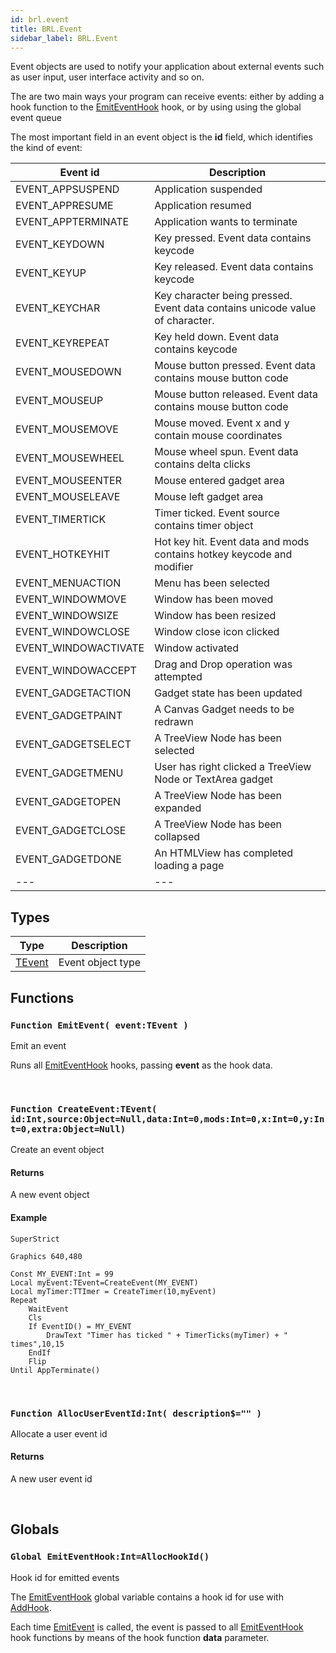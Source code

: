 ```yaml
---
id: brl.event
title: BRL.Event
sidebar_label: BRL.Event
---
```




Event objects are used to notify your application about external events such as user input, 
user interface activity and so on.

The are two main ways your program can receive events: either by adding a hook function to 
the [EmitEventHook](../../brl/brl.event/#global-emiteventhookintallochookid) hook, or by using using the global event queue

The most important field in an event object is the <b>id</b> field, which identifies the kind of 
event:

| Event id | Description |
| --- | --- |
| EVENT_APPSUSPEND | Application suspended |
| EVENT_APPRESUME | Application resumed |
| EVENT_APPTERMINATE | Application wants to terminate |
| EVENT_KEYDOWN | Key pressed. Event data contains keycode |
| EVENT_KEYUP | Key released. Event data contains keycode |
| EVENT_KEYCHAR | Key character being pressed. Event data contains unicode value of character. |
| EVENT_KEYREPEAT | Key held down. Event data contains keycode |
| EVENT_MOUSEDOWN | Mouse button pressed. Event data contains mouse button code |
| EVENT_MOUSEUP | Mouse button released. Event data contains mouse button code |
| EVENT_MOUSEMOVE | Mouse moved. Event x and y contain mouse coordinates |
| EVENT_MOUSEWHEEL | Mouse wheel spun. Event data contains delta clicks |
| EVENT_MOUSEENTER | Mouse entered gadget area |
| EVENT_MOUSELEAVE | Mouse left gadget area |
| EVENT_TIMERTICK | Timer ticked. Event source contains timer object |
| EVENT_HOTKEYHIT | Hot key hit. Event data and mods contains hotkey keycode and modifier |
| EVENT_MENUACTION | Menu has been selected |
| EVENT_WINDOWMOVE | Window has been moved |
| EVENT_WINDOWSIZE | Window has been resized |
| EVENT_WINDOWCLOSE | Window close icon clicked |
| EVENT_WINDOWACTIVATE | Window activated |
| EVENT_WINDOWACCEPT | Drag and Drop operation was attempted |
| EVENT_GADGETACTION | Gadget state has been updated |
| EVENT_GADGETPAINT | A Canvas Gadget needs to be redrawn |
| EVENT_GADGETSELECT | A TreeView Node has been selected |
| EVENT_GADGETMENU | User has right clicked a TreeView Node or TextArea gadget |
| EVENT_GADGETOPEN | A TreeView Node has been expanded |
| EVENT_GADGETCLOSE | A TreeView Node has been collapsed |
| EVENT_GADGETDONE | An HTMLView has completed loading a page |
| --- | --- |


## Types
| Type | Description |
|---|---|
| [TEvent](../../brl/brl.event/tevent) | Event object type |

## Functions

### `Function EmitEvent( event:TEvent )`

Emit an event


Runs all [EmitEventHook](../../brl/brl.event/#global-emiteventhookintallochookid) hooks, passing <b>event</b> as the hook data.


<br/>

### `Function CreateEvent:TEvent( id:Int,source:Object=Null,data:Int=0,mods:Int=0,x:Int=0,y:Int=0,extra:Object=Null)`

Create an event object

#### Returns
A new event object


#### Example
```blitzmax
SuperStrict

Graphics 640,480

Const MY_EVENT:Int = 99
Local myEvent:TEvent=CreateEvent(MY_EVENT)
Local myTimer:TTImer = CreateTimer(10,myEvent)
Repeat
	WaitEvent
	Cls
	If EventID() = MY_EVENT
		DrawText "Timer has ticked " + TimerTicks(myTimer) + " times",10,15
	EndIf
	Flip
Until AppTerminate()
```
<br/>

### `Function AllocUserEventId:Int( description$="" )`

Allocate a user event id

#### Returns
A new user event id


<br/>

## Globals

### `Global EmitEventHook:Int=AllocHookId()`

Hook id for emitted events


The [EmitEventHook](../../brl/brl.event/#global-emiteventhookintallochookid) global variable contains a hook id for use with [AddHook](../../brl/brl.hook/#function-addhook-idfuncobject-iddataobjectcontextobject-contextobjectnullpriority0-).

Each time [EmitEvent](../../brl/brl.event/#function-emitevent-eventtevent-) is called, the event is passed to all [EmitEventHook](../../brl/brl.event/#global-emiteventhookintallochookid)
hook functions by means of the hook function <b>data</b> parameter.


<br/>

